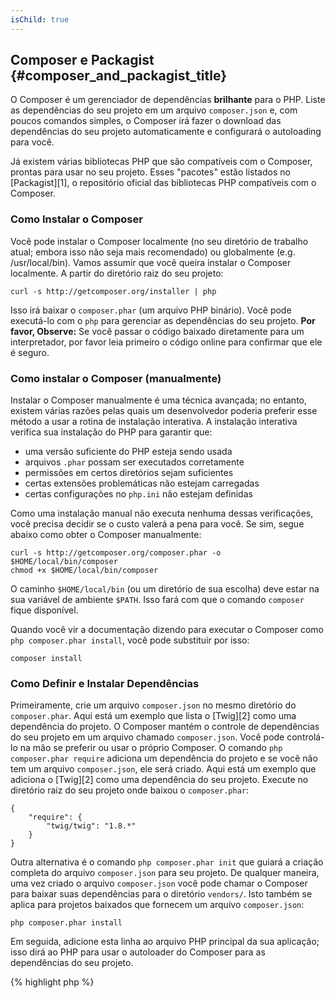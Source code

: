 ```yaml
---
isChild: true
---
```


## Composer e Packagist {#composer_and_packagist_title}

O Composer é um gerenciador de dependências **brilhante** para o PHP. Liste as dependências do seu projeto em um
arquivo `composer.json` e, com poucos comandos simples, o Composer irá fazer o download das dependências do seu
projeto automaticamente e configurará o autoloading para você.

Já existem várias bibliotecas PHP que são compatíveis com o Composer, prontas para usar no seu projeto. Esses "pacotes"
estão listados no [Packagist][1], o repositório oficial das bibliotecas PHP compatíveis com o Composer.

### Como Instalar o Composer

Você pode instalar o Composer localmente (no seu diretório de trabalho atual; embora isso não seja mais recomendado)
ou globalmente (e.g. /usr/local/bin). Vamos assumir que você queira instalar o Composer localmente. A partir do
diretório raiz do seu projeto:

    curl -s http://getcomposer.org/installer | php

Isso irá baixar o `composer.phar` (um arquivo PHP binário). Você pode executá-lo com o `php` para gerenciar as
dependências do seu projeto. <strong>Por favor, Observe:</strong> Se você passar o código baixado diretamente para um
interpretador, por favor leia primeiro o código online para confirmar que ele é seguro.

### Como instalar o Composer (manualmente)

Instalar o Composer manualmente é uma técnica avançada; no entanto, existem várias razões pelas quais um
desenvolvedor poderia preferir esse método a usar a rotina de instalação interativa. A instalação interativa verifica
sua instalação do PHP para garantir que:

- uma versão suficiente do PHP esteja sendo usada
- arquivos `.phar` possam ser executados corretamente
- permissões em certos diretórios sejam suficientes
- certas extensões problemáticas não estejam carregadas
- certas configurações no `php.ini` não estejam definidas

Como uma instalação manual não executa nenhuma dessas verificações, você precisa decidir se o custo valerá a pena
para você. Se sim, segue abaixo como obter o Composer manualmente:

    curl -s http://getcomposer.org/composer.phar -o $HOME/local/bin/composer
    chmod +x $HOME/local/bin/composer

O caminho `$HOME/local/bin` (ou um diretório de sua escolha) deve estar na sua variável de ambiente `$PATH`. Isso
fará com que o comando `composer` fique disponível.

Quando você vir a documentação dizendo para executar o Composer como `php composer.phar install`, você pode
substituir por isso:

    composer install

### Como Definir e Instalar Dependências

Primeiramente, crie um arquivo `composer.json` no mesmo diretório do `composer.phar`. Aqui está um exemplo que lista
o [Twig][2] como uma dependência do projeto.
O Composer mantém o controle de dependências do seu projeto em um arquivo chamado `composer.json`. Você pode
controlá-lo na mão se preferir ou usar o próprio Composer. O comando `php composer.phar require` adiciona um
dependência do projeto e se você não tem um arquivo `composer.json`, ele será criado. Aqui está um exemplo que adiciona
o [Twig][2] como uma dependência do seu projeto. Execute no diretório raiz do seu projeto onde baixou o
`composer.phar`:

    {
        "require": {
            "twig/twig": "1.8.*"
        }
    }

Outra alternativa é o comando `php composer.phar init` que guiará a criação completa do arquivo `composer.json` para
seu projeto. De qualquer maneira, uma vez criado o arquivo `composer.json` você pode chamar o Composer para baixar suas
dependências para o diretório `vendors/`. Isto também se aplica para projetos baixados que fornecem um arquivo
`composer.json`:

    php composer.phar install

Em seguida, adicione esta linha ao arquivo PHP principal da sua aplicação; isso dirá ao PHP para usar o autoloader do
Composer para as dependências do seu projeto.

{% highlight php %}
<?php
require 'vendor/autoload.php';
{% endhighlight %}

Agora você pode usar as dependências do seu projeto, e elas serão carregadas automaticamente sob demanda.

### Atualizando suas dependências

O Composer cria um arquivo chamado `composer.lock` que armazena a versão exata de cada pacote baixado quando você
executou `php composer.phar install`. Se você compartilhar seu projeto com outros desenvolvedores e o arquivo
`composer.lock` é parte da sua distribuição, quando eles executarem `php composer.phar install` receberão as mesmas
versões como você.
Para atualizar suas dependências, execute `php composer.phar update`.
Isso é muito útil quando você define as versões requiridas. Por exemplo, a versão requerida de ~1.8 significa "qualquer
coisa mais recente que 1.8.0, mas menos do que 2.0.x-dev". Você também pode usar o `*` curinga como `1.8.*`. Agora
o comando `php composer.phar update` do Composer atualizará todas as suas dependências para a versão mais recente que
se encaixa às restrições definidas.

### Verificando suas dependências para as questões de segurança

O [Security Advisories Checker][3] é um serviço web e uma ferramenta de linha de comando, ambos examinarão seu arquivo
`composer.lock` e diz se você precisa atualizar alguma das dependências.

* [Aprenda sobre o Composer][4]

[1]: http://packagist.org/
[2]: http://twig.sensiolabs.org
[3]: https://security.sensiolabs.org/
[4]: http://getcomposer.org/doc/00-intro.md